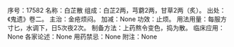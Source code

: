 序号：17582
名称：白芷散
组成：白芷2两，芎藭2两，甘草2两（炙）。
出处：《鬼遗》卷二。
主治：金疮烦闷。
加减：None
功效：止烦。
用法用量：每服方寸匕，水调下，日5次夜2次。
制备方法：上药熬令变色，捣为散。
临床应用：None
各家论述：None
用药禁忌：None
附注：None
